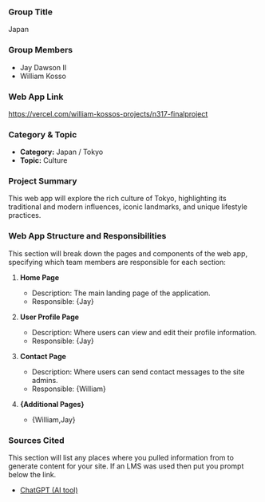### Group Title

Japan

### Group Members

- Jay Dawson II
- William Kosso

### Web App Link

https://vercel.com/william-kossos-projects/n317-finalproject

### Category & Topic

- **Category:** Japan / Tokyo
- **Topic:** Culture

### Project Summary

This web app will explore the rich culture of Tokyo, highlighting its traditional and modern influences, iconic landmarks, and unique lifestyle practices.

### Web App Structure and Responsibilities

This section will break down the pages and components of the web app, specifying which team members are responsible for each section:

1. **Home Page**

   - Description: The main landing page of the application.
   - Responsible: {Jay}

2. **User Profile Page**

   - Description: Where users can view and edit their profile information.
   - Responsible: {Jay}

3. **Contact Page**

   - Description: Where users can send contact messages to the site admins.
   - Responsible: {William}

4. **{Additional Pages}**
   - {William,Jay}

### Sources Cited

This section will list any places where you pulled information from to generate content for your site. If an LMS was used then put you prompt below the link.

- [ChatGPT (AI tool)](https://chatgpt.com/)
